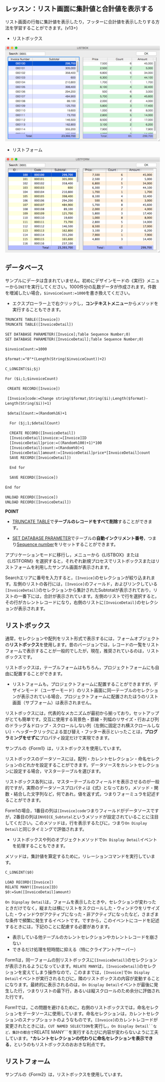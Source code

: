 レッスン：リスト画面に集計値と合計値を表示する
---

リスト画面の行毎に集計値を表示したり，フッターに合計値を表示したりする方法を学習することができます。(v13+)

* リストボックス
 
![](https://github.com/4D-JP/tutorial-display-subtotal-in-list/blob/master/images/1.png)

* リストフォーム
 
![](https://github.com/4D-JP/tutorial-display-subtotal-in-list/blob/master/images/2.png)

データベース
---

サンプルにデータは含まれていません。初めにデザインモードの《実行》メニューから```INIT```を実行してください。1000件分の乱数データが作成されます。件数を増減したい場合，```$invoiceCount:=1000```を書き換えてください。

* エクスプローラー上で右クリックし，**コンテキストメニュー**からメソッドを実行することもできます。

```
TRUNCATE TABLE([Invoice])
TRUNCATE TABLE([InvoiceDetail])

SET DATABASE PARAMETER([Invoice];Table Sequence Number;0)
SET DATABASE PARAMETER([InvoiceDetail];Table Sequence Number;0)

$invoiceCount:=1000

$format:="0"*(Length(String($invoiceCount))+2)

C_LONGINT($i;$j)

For ($i;1;$invoiceCount)

 CREATE RECORD([Invoice])

 [Invoice]code:=Change string($format;String($i);Length($format)-Length(String($i))+1)

 $detailCount:=(Random%16)+1

  For ($j;1;$detailCount)

  CREATE RECORD([InvoiceDetail])
  [InvoiceDetail]invoice:=[Invoice]ID
  [InvoiceDetail]price:=((Random%100)+1)*100
  [InvoiceDetail]count:=(Random%9)+1
  [InvoiceDetail]amount:=[InvoiceDetail]price*[InvoiceDetail]count
  SAVE RECORD([InvoiceDetail])

  End for 

  SAVE RECORD([Invoice])

End for 

UNLOAD RECORD([Invoice])
UNLOAD RECORD([InvoiceDetail])
```

**POINT**

* [TRUNCATE TABLE](http://doc.4d.com/4Dv14/4D/14.3/TRUNCATE-TABLE.301-1697352.en.html)で**テーブルのレコードをすべて削除**することができます。

* [SET DATABASE PARAMETER](http://doc.4d.com/4Dv14/4D/14.3/SET-DATABASE-PARAMETER.301-1696621.ja.html)でテーブルの**自動インクリメント番号**，つまり[Sequence number](http://doc.4d.com/4Dv14/4D/14.3/Sequence-number.301-1697199.ja.html)をリセットすることができます。

アプリケーションモードに移行し，メニューから《LISTBOX》または《LISTFORM》を選択すると，それぞれ新規プロセスでリストボックスまたはリストフォームを利用したサンプル画面が表示されます。

Searchエリアに番号を入力すると，```[Invoice]```のセレクションが絞り込まれます。左側のリストの各行には，```[Invoice]```のフィールド，およびリンクしている```[InvoiceDetail]```のセレクションから集計されたSubtotalが表示されており，リストの一番下には，合計が表示されています。左側のリストで行を選択すると，その行がカレントレコードになり，右側のリストに```[InvoiceDetail]```のセレクションが表示されます。

リストボックス
---
通常，セレクションや配列をリスト形式で表示するには，フォームオブジェクトの**リストボックス**を使用します。昔のバージョンでは，レコードの一覧をリストフォームで表示することが一般的でしたが，現在，推奨されているのは，リストボックスです。

リストボックスは，テーブルフォームはもちろん，プロジェクトフォームにも自由に配置することができます。

* リストフォームも，プロジェクトフォームに配置することができますが，デザインモード（ユーザーモード）のリスト画面に同一テーブルのセレクションが表示されている場合，プロジェクトフォームに配置されたほうのリスト画面（サブフォーム）は表示されません。

リストボックスには，代表的なメカニズムが最初から揃っており，セットアップがとても簡単です。交互に使用する背景色・罫線・列幅のリサイズ・行および列のドラッグ＆ドロップ・スクロールしない列（左側に固定され横スクロールしない）・ヘッダークリックによる並び替え・フッター表示といったことは，**プログラミングをせずに**プロパティ設定だけで実現できます。

サンプルの《Form1》は，リストボックスを使用しています。
 

リストボックスのデータソースには，配列・カレントセレクション・命名セレクションのどれかを設定することができます。データソースをカレントセレクションに設定する場合，マスターテーブルを選びます。

リストボックス各列には，マスターテーブルのフィールドを表示させるのが一般的ですが，実際のデータソースプロパティは《式》となっており，メソッド・関数・結合した文字列など，何であれ，値を返す式，つまりフォーミュラを記述することができます。

Form1の場合，1番目の列は```[Invoice]code```つまりフィールドがデータソースですが，2番目の列は```INVOICE_Subtotal```というメソッドが設定されていることに注目してください。このメソッドは，行を表示するたびに，つまり```On Display Detail```と同じタイミングで評価されます。

* リストボックスや列のオブジェクトメソッドで```On Display Detail```イベントを処理することもできます。

メソッドは，集計値を算定するために，リレーションコマンドを実行しています。

```
C_LONGINT($0)

LOAD RECORD([Invoice])
RELATE MANY([Invoice]ID)
$0:=Sum([InvoiceDetail]amount)
```

```On Dipsplay Detail```は，フォームを表示したときや，セレクションが変わったときだけでなく，縦または横にリストをスクロールした・ウィンドウをリサイズした・ウィンドウがアクティブになった・非アクティブになったなど，さまざまな条件で頻繁に発生するイベントです。ですから，このイベントにコードを記述するときには，下記のことに配慮する必要があります。

* 表示している他テーブルのカレントセレクションやカレントレコードを崩さない
* できるだけ処理を短時間に抑える（特にクライアント/サーバー）

Form1は，同一フォームの別リストボックスに```[InvoiceDetail]```のセレクションが表示されるようになっています。```RELATE MANY```は，```[InvoiceDetail]```のセレクションを変えてしまう操作なので，このままでは，```[Invoice]```で```On Display Detail```イベントが実行されるたびに，隣のリストボックスの内容が変動することになります。最終的に表示されるのは，```On Display Detail```イベントが最後に発生した行，つまりリストの最下行，あるいは縦スクロールのため余分に評価された行です。

Form1では，この問題を避けるために，右側のリストボックスでは，命名セレクションをデータソースに使用しています。命名セレクションは，カレントセレクションのスナップショットのようなものです。```[Invoice]```のカレントレコードが変更されたときには，```CUT NAMED SELECTION```を実行し，```On Display Detail``など，集計の都合で```RELATE MANY```を実行するたびに内容が変わらないように工夫しています。***カレントセレクションの代わりに命名セレクションを表示できる**，というのもリストボックスのおおきな利点です。
 
 
 
リストフォーム
---

サンプルの《Form2》は，リストボックスを使用しています。
